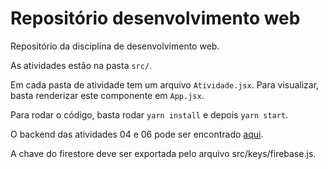 # Repositório desenvolvimento web

Repositório da disciplina de desenvolvimento web.

As atividades estão na pasta `src/`.

Em cada pasta de atividade tem um arquivo `Atividade.jsx`. Para visualizar, basta renderizar este componente em `App.jsx`.

Para rodar o código, basta rodar `yarn install` e depois `yarn start`.

O backend das atividades 04 e 06 pode ser encontrado [aqui](https://github.com/gabrielmaia2/crud-atividade-04).

A chave do firestore deve ser exportada pelo arquivo src/keys/firebase.js.
